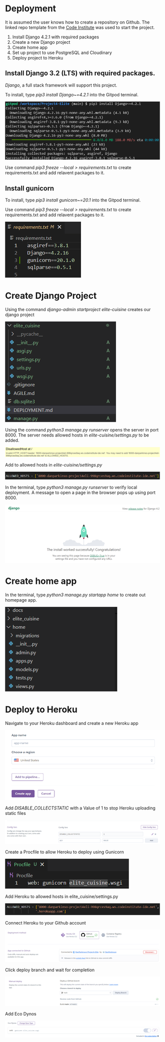 # Deployment

It is assumed the user knows how to create a repository on Github.
The linked repo template from the [Code Institute](https://github.com/Code-Institute-Org/gitpod-full-template) was used to start the project.

1. Install Django 4.2.1 with required packages
2. Create a new Django project
3. Create home app
3. Set up project to use PostgreSQL and Cloudinary
4. Deploy project to Heroku

## Install Django 3.2 (LTS) with required packages.

*Django*, a full stack framework will support this project.

To install, type *pip3 install Django~=4.2.1* into the Gitpod terminal.

![Django installed](docs/local_deployment/id-01-install-django.png)

Use command *pip3 freeze --local > requirements.txt* to create requirements.txt and add relavent packages to it. 

## Install gunicorn

To install, type *pip3 install gunicorn~=20.1* into the Gitpod terminal.

Use command *pip3 freeze --local > requirements.txt* to create requirements.txt and add relavent packages to it.


![Gunicorn installed](docs/heroku_deployment/hd-03-gunicorn-install.png)

# Create Django Project

Using the command *django-admin startproject elite-cuisine* creates our django project

![elite-cuisine created](docs/local_deployment/cp-01-elite-cuisine-project.png)

Using the command *python3 manage.py runserver* opens the server in port 8000. The server needs allowed hosts in *elite-cuisine/settings.py* to be added.

![Server error message](docs/local_deployment/cp-02-allowed-hosts.png)

Add to allowed hosts in *elite-cuisine/settings.py*

![Allowed hosts added](docs/local_deployment/cp-03-allowed-hosts-added.png)

In the terminal, type *python3 manage.py runserver* to verify local deployment. A message to open a page in the browser pops up using port 8000.

![Successful server response](docs/local_deployment/cp-04-succesful-server.png)

# Create home app

In the terminal, type *python3 manage.py startapp home* to create out homepage app.

![Home app created](docs/local_deployment/ca-01-create-home-app.png)

# Deploy to Heroku 

Navigate to your Heroku dashboard and create a new Heroku app

![Create Heroku App](docs/heroku_deployment/hd-01-create-app.png)

Add *DISABLE_COLLECTSTATIC* with a Value of 1 to stop Heroku uploading static files

![Edit Config Vars](docs/heroku_deployment/hd-02-config-vars.png)

Create a Procfile to allow Heroku to deploy using Gunicorn

![Created Procfile](docs/heroku_deployment/hd-04-procfile.png)

Add Heroku to allowed hosts in elite_cuisine/settings.py

![Append Heroku to Allowed Hosts](docs/heroku_deployment/hd-05-allowed-hosts.png)

Connect Heroku to your Github account

![Connect Heroku to Github](docs/heroku_deployment/hd-06-heroku-github.png)

Click deploy branch and wait for completion

![Deploy Branch](docs/heroku_deployment/hd-07-deploy-branch.png)

Add Eco Dynos

![Add Eco Dynos](docs/heroku_deployment/hd-07-eco-dynos.png)




